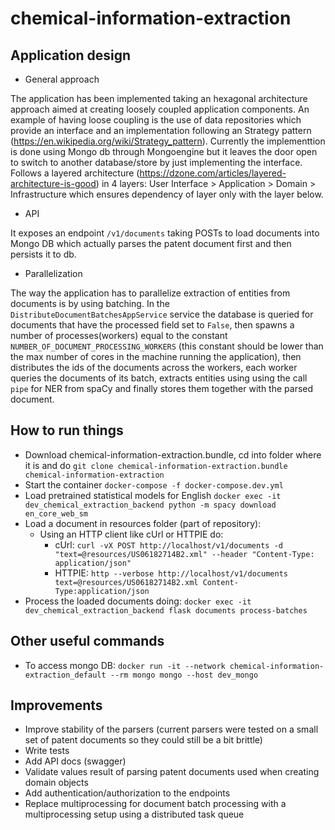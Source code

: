 # chemical-information-extraction

## Application design

- General approach

The application has been implemented taking an hexagonal architecture approach aimed at creating loosely
coupled application components. An example of having loose coupling is the use of data repositories which provide
an interface and an implementation following an Strategy pattern (https://en.wikipedia.org/wiki/Strategy_pattern).
Currently the implementtion is done using Mongo db through Mongoengine but it leaves the door open to switch to another
database/store by just implementing the interface. Follows a layered architecture
(https://dzone.com/articles/layered-architecture-is-good) in 4 layers:
User Interface > Application > Domain > Infrastructure which ensures dependency of layer only with the layer below.

- API

It exposes an endpoint `/v1/documents` taking POSTs to load documents into Mongo DB which actually parses
the patent document first and then persists it to db.

- Parallelization

The way the application has to parallelize extraction of entities from documents is by using batching.
In the `DistributeDocumentBatchesAppService` service the database is queried for documents that have the processed field set
to `False`, then spawns a number of processes(workers) equal to the constant `NUMBER_OF_DOCUMENT_PROCESSING_WORKERS`
(this constant should be lower than the max number of cores in the machine running the application),
then distributes the ids of the documents across the workers, each worker queries the documents of its batch, extracts
entities using using the call `pipe` for NER from spaCy and finally stores them together with the parsed document.

## How to run things

- Download chemical-information-extraction.bundle, cd into folder where it is and do
`git clone chemical-information-extraction.bundle chemical-information-extraction`
- Start the container `docker-compose -f docker-compose.dev.yml`
- Load pretrained statistical models for English `docker exec -it dev_chemical_extraction_backend python -m spacy download en_core_web_sm`
- Load a document in resources folder (part of repository):
    - Using an HTTP client like cUrl or HTTPIE do:
        - cUrl: `curl -vX POST http://localhost/v1/documents -d "text=@resources/US06182714B2.xml" --header "Content-Type: application/json"`
        - HTTPIE: `http --verbose http://localhost/v1/documents text=@resources/US06182714B2.xml Content-Type:application/json`
- Process the loaded documents doing: `docker exec -it dev_chemical_extraction_backend flask documents process-batches`

    
## Other useful commands

- To access mongo DB: `docker run -it --network chemical-information-extraction_default --rm mongo mongo --host dev_mongo`


## Improvements

- Improve stability of the parsers (current parsers were tested on a small set of patent documents so they
could still be a bit brittle)
- Write tests
- Add API docs (swagger)
- Validate values result of parsing patent documents used when creating domain objects 
- Add authentication/authorization to the endpoints
- Replace multiprocessing for document batch processing with a multiprocessing setup using a distributed task queue 
